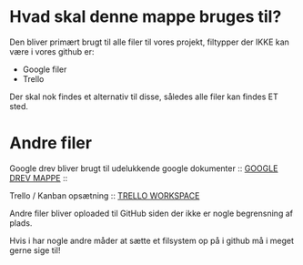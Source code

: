 
# Hvad skal denne mappe bruges til?
Den bliver primært brugt til alle filer til vores projekt, filtypper der IKKE kan være i vores github er:
- Google filer
- Trello

Der skal nok findes et alternativ til disse, således alle filer kan findes ET sted.

# Andre filer

Google drev bliver brugt til udelukkende google dokumenter :: [GOOGLE DREV MAPPE](https://drive.google.com/drive/folders/1oUl3gMzx8g5aRh2pTacPJsKuCpsToWTh?usp=sharing) ::

Trello / Kanban opsætning :: [TRELLO WORKSPACE]()

Andre filer bliver oploaded til GitHub siden der ikke er nogle begrensning af plads.




Hvis i har nogle andre måder at sætte et filsystem op på i github må i meget gerne sige til!
